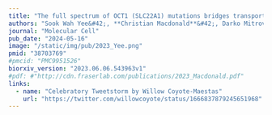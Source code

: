 ```yaml
---
title: "The full spectrum of OCT1 (SLC22A1) mutations bridges transporter biophysics to drug pharmacogenomics"
authors: "Sook Wah Yee&#42;, **Christian Macdonald**&#42;, Darko Mitrovic&#42;, Xujia Zhou, Megan L. Koleske, Jia Yang, Dina Buitrago Silva, **Patrick Rockefeller Grimes**, **Donovan Trinidad**, Swati S. More, Linda Kachuri, John S. Witte, Lucie Delemotte†, Kathleen M. Giacomini†, **Willow Coyote-Maestas**†"
journal: "Molecular Cell"
pub_date: "2024-05-16"
image: "/static/img/pub/2023_Yee.png"
pmid: "38703769"
#pmcid: "PMC9951526"
biorxiv_version: "2023.06.06.543963v1"
#pdf: #"http://cdn.fraserlab.com/publications/2023_Macdonald.pdf"
links:
  - name: "Celebratory Tweetstorm by Willow Coyote-Maestas"
    url: "https://twitter.com/willowcoyote/status/1666837879245651968"
---
```

